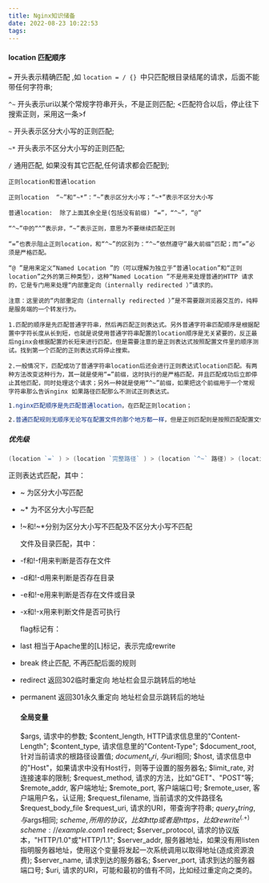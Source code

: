 ```yaml
---
title: Nginx知识储备
date: 2022-08-23 10:22:53
tags:
---
```


#### location 匹配顺序

`=` 开头表示精确匹配 ,如 `location = / {} `中只匹配根目录结尾的请求，后面不能带任何字符串;

`^~` 开头表示uri以某个常规字符串开头，不是正则匹配; <匹配符合以后，停止往下搜索正则，采用这一条>f

`~` 开头表示区分大小写的正则匹配;

`~*` 开头表示不区分大小写的正则匹配;

`/` 通用匹配, 如果没有其它匹配,任何请求都会匹配到;

```undefined
正则location和普通location

正则location  “~”和“~*”：“~”表示区分大小写；“~*”表示不区分大小写

普通location:  除了上面其余全是(包括没有前缀) “=”，“^~”，“@”

“^~”中的“^”表示非，“~”表示正则，意思为不要继续匹配正则

“=”也表示阻止正则location，和“^~”的区别为：“^~”依然遵守“最大前缀”匹配；而“=”必须是严格匹配。

“@ ”是用来定义“Named Location ”的（可以理解为独立于“普通location”和“正则location”之外的第三种类型），这种“Named Location ”不是用来处理普通的HTTP 请求的，它是专门用来处理“内部重定向（internally redirected ）”请求的。

注意：这里说的“内部重定向（internally redirected ）”是不需要跟浏览器交互的，纯粹是服务端的一个转发行为。
```



```undefined
1.匹配的顺序是先匹配普通字符串，然后再匹配正则表达式。另外普通字符串匹配顺序是根据配置中字符长度从长到短，也就是说使用普通字符串配置的location顺序是无关紧要的，反正最后nginx会根据配置的长短来进行匹配，但是需要注意的是正则表达式按照配置文件里的顺序测试。找到第一个匹配的正则表达式将停止搜索。

2.一般情况下，匹配成功了普通字符串location后还会进行正则表达式location匹配。有两种方法改变这种行为，其一就是使用“=”前缀，这时执行的是严格匹配，并且匹配成功后立即停止其他匹配，同时处理这个请求；另外一种就是使用“^~”前缀，如果把这个前缀用于一个常规字符串那么告诉nginx 如果路径匹配那么不测试正则表达式。
```



```css
1.nginx匹配顺序是先匹配普通location，在匹配正则location；

2.普通匹配规则无顺序无论写在配置文件的那个地方都一样，但是正则匹配则是按照匹配配置文件中由上到下的先后顺序匹配；
```

##### 优先级

```go
(location `=` ) > (location `完整路径` ) > (location `^~` 路径) > (location `~`,`~*` 从上向下正则顺序，匹配在最后一条终止) > (location 部分起始路径) > (`/`)
```



正则表达式匹配，其中：

* ~ 为区分大小写匹配

* ~* 为不区分大小写匹配

* !~和!~*分别为区分大小写不匹配及不区分大小写不匹配

  

  文件及目录匹配，其中：

* -f和!-f用来判断是否存在文件

* -d和!-d用来判断是否存在目录

* -e和!-e用来判断是否存在文件或目录

* -x和!-x用来判断文件是否可执行

  

  flag标记有：

* last 相当于Apache里的[L]标记，表示完成rewrite

* break 终止匹配, 不再匹配后面的规则

* redirect 返回302临时重定向 地址栏会显示跳转后的地址

* permanent 返回301永久重定向 地址栏会显示跳转后的地址

  

  

  #### 全局变量

  $args, 请求中的参数;
  $content_length, HTTP请求信息里的"Content-Length";
  $content_type, 请求信息里的"Content-Type";
  $document_root, 针对当前请求的根路径设置值;
  $document_uri, 与$uri相同;
  $host, 请求信息中的"Host"，如果请求中没有Host行，则等于设置的服务器名;
  $limit_rate, 对连接速率的限制;
  $request_method, 请求的方法，比如"GET"、"POST"等;
  $remote_addr, 客户端地址;
  $remote_port, 客户端端口号;
  $remote_user, 客户端用户名，认证用;
  $request_filename, 当前请求的文件路径名
  $request_body_file
  $request_uri, 请求的URI，带查询字符串;
  $query_string, 与$args相同;
  $scheme, 所用的协议，比如http或者是https，比如rewrite  ^(.+)$  $scheme://example.com$1  redirect;
  $server_protocol, 请求的协议版本，"HTTP/1.0"或"HTTP/1.1";
  $server_addr, 服务器地址，如果没有用listen指明服务器地址，使用这个变量将发起一次系统调用以取得地址(造成资源浪费);
  $server_name, 请求到达的服务器名;
  $server_port, 请求到达的服务器端口号;
  $uri, 请求的URI，可能和最初的值有不同，比如经过重定向之类的。